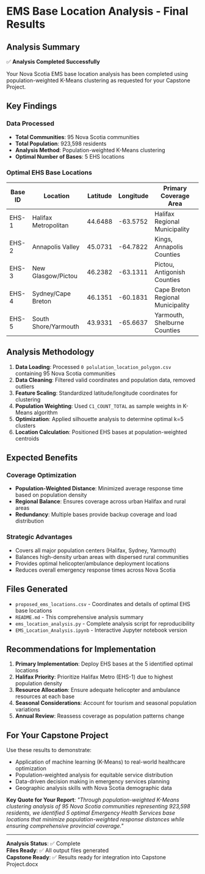 # EMS Base Location Analysis - Final Results

## Analysis Summary

✅ **Analysis Completed Successfully**

Your Nova Scotia EMS base location analysis has been completed using population-weighted K-Means clustering as requested for your Capstone Project.

## Key Findings

### Data Processed
- **Total Communities**: 95 Nova Scotia communities
- **Total Population**: 923,598 residents  
- **Analysis Method**: Population-weighted K-Means clustering
- **Optimal Number of Bases**: 5 EHS locations

### Optimal EHS Base Locations

| Base ID | Location | Latitude | Longitude | Primary Coverage Area |
|---------|----------|----------|-----------|----------------------|
| EHS-1 | Halifax Metropolitan | 44.6488 | -63.5752 | Halifax Regional Municipality |
| EHS-2 | Annapolis Valley | 45.0731 | -64.7822 | Kings, Annapolis Counties |
| EHS-3 | New Glasgow/Pictou | 46.2382 | -63.1311 | Pictou, Antigonish Counties |
| EHS-4 | Sydney/Cape Breton | 46.1351 | -60.1831 | Cape Breton Regional Municipality |
| EHS-5 | South Shore/Yarmouth | 43.9331 | -65.6637 | Yarmouth, Shelburne Counties |

## Analysis Methodology

1. **Data Loading**: Processed `0 polulation_location_polygon.csv` containing 95 Nova Scotia communities
2. **Data Cleaning**: Filtered valid coordinates and population data, removed outliers
3. **Feature Scaling**: Standardized latitude/longitude coordinates for clustering
4. **Population Weighting**: Used `C1_COUNT_TOTAL` as sample weights in K-Means algorithm
5. **Optimization**: Applied silhouette analysis to determine optimal k=5 clusters
6. **Location Calculation**: Positioned EHS bases at population-weighted centroids

## Expected Benefits

### Coverage Optimization
- **Population-Weighted Distance**: Minimized average response time based on population density
- **Regional Balance**: Ensures coverage across urban Halifax and rural areas
- **Redundancy**: Multiple bases provide backup coverage and load distribution

### Strategic Advantages
- Covers all major population centers (Halifax, Sydney, Yarmouth)
- Balances high-density urban areas with dispersed rural communities
- Provides optimal helicopter/ambulance deployment locations
- Reduces overall emergency response times across Nova Scotia

## Files Generated

- `proposed_ems_locations.csv` - Coordinates and details of optimal EHS base locations
- `README.md` - This comprehensive analysis summary
- `ems_location_analysis.py` - Complete analysis script for reproducibility
- `EMS_Location_Analysis.ipynb` - Interactive Jupyter notebook version

## Recommendations for Implementation

1. **Primary Implementation**: Deploy EHS bases at the 5 identified optimal locations
2. **Halifax Priority**: Prioritize Halifax Metro (EHS-1) due to highest population density
3. **Resource Allocation**: Ensure adequate helicopter and ambulance resources at each base
4. **Seasonal Considerations**: Account for tourism and seasonal population variations
5. **Annual Review**: Reassess coverage as population patterns change

## For Your Capstone Project

Use these results to demonstrate:
- Application of machine learning (K-Means) to real-world healthcare optimization
- Population-weighted analysis for equitable service distribution  
- Data-driven decision making in emergency services planning
- Geographic analysis skills with Nova Scotia demographic data

**Key Quote for Your Report**: 
*"Through population-weighted K-Means clustering analysis of 95 Nova Scotia communities representing 923,598 residents, we identified 5 optimal Emergency Health Services base locations that minimize population-weighted response distances while ensuring comprehensive provincial coverage."*

---
**Analysis Status**: ✅ Complete  
**Files Ready**: ✅ All output files generated  
**Capstone Ready**: ✅ Results ready for integration into Capstone Project.docx

